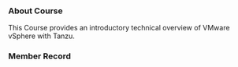 ### About Course

This Course provides an introductory technical overview of VMware vSphere with Tanzu.

### Member Record  
